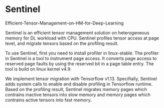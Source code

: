 # Sentinel
Efficient-Tensor-Management-on-HM-for-Deep-Learning

Sentinel is an efficient tensor management solution on heterogeneous memory for DL workload with CPU. Sentinel profiles tensor access at page level, and migrate tensors based on the profiling result.

To use Sentinel, first you need to install profiler in linux-stable. The profiler in Sentinel is a tool to instrument page access. It converts page access to reserved page faults by using the reserved bit in a page table entry. The tool is build on linux kernel v4.9.

We implement tensor migration with Tensorflow v1.13. Specifially, Sentinel adds system calls to enable and disable profiling in Tensorflow runtime. Based on the profiling result, Sentinel migrates memory pages which contrains inactive tensors into slow memory and memory pages which contrains active tensors into fast memory. 
